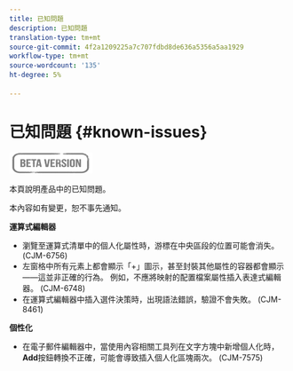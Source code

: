 ```yaml
---
title: 已知問題
description: 已知問題
translation-type: tm+mt
source-git-commit: 4f2a1209225a7c707fdbd8de636a5356a5aa1929
workflow-type: tm+mt
source-wordcount: '135'
ht-degree: 5%

---
```


# 已知問題 {#known-issues}

![](assets/do-not-localize/badge.png)

本頁說明產品中的已知問題。

本內容如有變更，恕不事先通知。

**運算式編輯器**

* 瀏覽至運算式清單中的個人化屬性時，游標在中央區段的位置可能會消失。 (CJM-6756)
* 左窗格中所有元素上都會顯示「+」圖示，甚至封裝其他屬性的容器都會顯示——這並非正確的行為。 例如，不應將映射的配置檔案屬性插入表達式編輯器。 (CJM-6748)
* 在運算式編輯器中插入選件決策時，出現語法錯誤，驗證不會失敗。 (CJM-8461)

**個性化**

* 在電子郵件編輯器中，當使用內容相關工具列在文字方塊中新增個人化時，**Add**&#x200B;按鈕轉換不正確，可能會導致插入個人化區塊兩次。 (CJM-7575)
